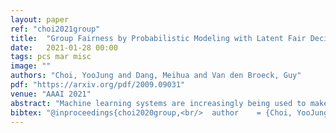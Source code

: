 ```yaml
---
layout: paper
ref: "choi2021group"
title:  "Group Fairness by Probabilistic Modeling with Latent Fair Decisions"
date:   2021-01-28 00:00
tags: pcs mar misc
image: ""
authors: "Choi, YooJung and Dang, Meihua and Van den Broeck, Guy"
pdf: "https://arxiv.org/pdf/2009.09031"
venue: "AAAI 2021"
abstract: "Machine learning systems are increasingly being used to make impactful decisions such as loan applications and criminal justice risk assessments, and as such, ensuring fairness of these systems is critical. This is often challenging as the labels in the data are biased. This paper studies learning fair probability distributions from biased data by explicitly modeling a latent variable that represents a hidden, unbiased label. In particular, we aim to achieve demographic parity by enforcing certain independencies in the learned model. We also show that group fairness guarantees are meaningful only if the distribution used to provide those guarantees indeed captures the real-world data. In order to closely model the data distribution, we employ probabilistic circuits, an expressive and tractable probabilistic model, and propose an algorithm to learn them from incomplete data. We evaluate our approach on a synthetic dataset in which observed labels indeed come from fair labels but with added bias, and demonstrate that the fair labels are successfully retrieved. Moreover, we show on real-world datasets that our approach not only is a better model than existing methods of how the data was generated but also achieves competitive accuracy."
bibtex: "@inproceedings{choi2020group,<br/>  author    = {Choi, YooJung and Dang, Meihua and Van den Broeck, Guy},<br/>  title     = {Group Fairness by Probabilistic Modeling with Latent Fair Decisions},<br/>  booktitle   = {AAAI},<br/>  year      = {2020}<br/>}"
---
```

